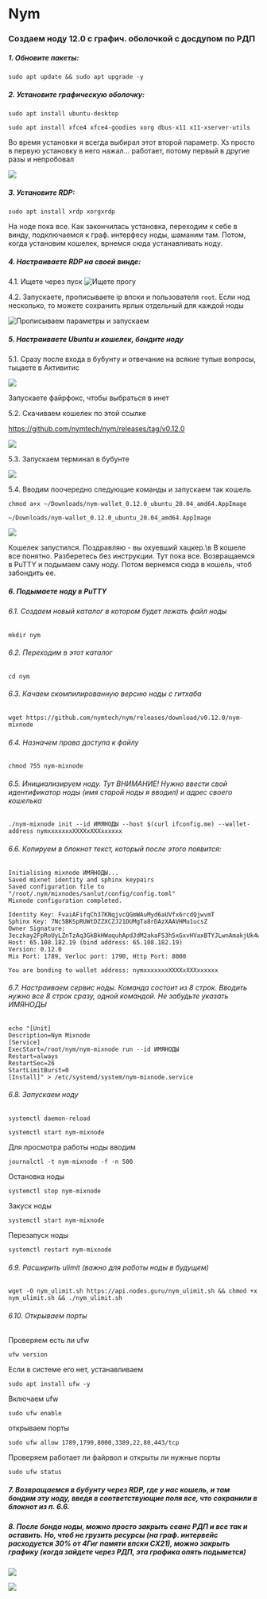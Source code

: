 # Nym
### Создаем ноду 12.0 с графич. оболочкой с досдупом по РДП

##### 1. Обновите пакеты:
```
sudo apt update && sudo apt upgrade -y
```
##### 2. Установите графическую оболочку:
```
sudo apt install ubuntu-desktop
```
```
sudo apt install xfce4 xfce4-goodies xorg dbus-x11 x11-xserver-utils
```
Во время установки я всегда выбирал этот второй параметр. Хз просто в первую установку в него нажал... работает, потому первый в другие разы и непробовал

![](https://github.com/Sanlut/Nym/blob/main/ubuntu1.png)

##### 3. Установите RDP:
```
sudo apt install xrdp xorgxrdp
```

На ноде пока все. Как закончилась установка, переходим к себе в винду, подключаемся к граф. интерфесу ноды, шаманим там. Потом, когда установим кошелек, врнемся сюда устанавливать ноду.

##### 4. Настраиваете RDP на своей винде:
4.1. Ищете через пуск
![Ищете прогу](https://github.com/Sanlut/Nym/blob/main/999.png)

4.2. Запускаете, прописываете ip впски и пользователя `root`. Если нод несколько, то можете сохранить ярлык отдельный для каждой ноды

![Прописываем параметры и запускаем](https://github.com/Sanlut/Nym/blob/main/rdp.png)

##### 5. Настраиваете Ubuntu и кошелек, бондите ноду

5.1. Сразу после входа в бубунту и отвечание на всякие тупые вопросы, тыцаете в Активитис

![](https://github.com/Sanlut/Nym/blob/main/firefox.png)

Запускаете файрфокс, чтобы выбраться в инет

5.2. Скачиваем кошелек по этой ссылке

https://github.com/nymtech/nym/releases/tag/v0.12.0

![](https://github.com/Sanlut/Nym/blob/main/wal.png)

5.3. Запускаем терминал в бубунте

![](https://github.com/Sanlut/Nym/blob/main/term1.png)

5.4. Вводим поочередно следующие команды и запускаем так кошель

```
chmod a+x ~/Downloads/nym-wallet_0.12.0_ubuntu_20.04_amd64.AppImage
```
```
~/Downloads/nym-wallet_0.12.0_ubuntu_20.04_amd64.AppImage
```

![](https://github.com/Sanlut/Nym/blob/main/term2.png)

Кошелек запустился. Поздравляю - вы охуевший хацкер.\в
В кошеле все понятно. Разберетесь без инструкции. Тут пока все. Возвращаемся в PuTTY и подымаем саму ноду. Потом вернемся сюда в кошель, чтоб забондить ее.

##### 6.	Подымаете ноду в PuTTY

###### 6.1.	Создаем новый каталог в котором будет лежать файл ноды
```
mkdir nym
```

###### 6.2.	Переходим в этот каталог

```
cd nym
```

###### 6.3.	Качаем скомпилированную версию ноды с гитхаба 

```
wget https://github.com/nymtech/nym/releases/download/v0.12.0/nym-mixnode
```

###### 6.4.	Назначем права доступа к файлу

```
chmod 755 nym-mixnode
```

###### 6.5.	Инициализируем ноду. Тут ВНИМАНИЕ! Нужно ввести свой идентификатор ноды (имя старой ноды я вводил) и адрес своего кошелька 

```
./nym-mixnode init --id ИМЯНОДЫ --host $(curl ifconfig.me) --wallet-address nymхххххххХХХХхХХХхххххх
```
###### 6.6. Копируем в блокнот текст, который после этого появится:

    Initialising mixnode ИМЯНОДЫ...
    Saved mixnet identity and sphinx keypairs
    Saved configuration file to "/root/.nym/mixnodes/sanlut/config/config.toml"
    Mixnode configuration completed.

    Identity Key: FvaiAFifqCh37KNqjvcQGmWAuMyd6aUVfx6rcdQjwvmT
    Sphinx Key: 7Nc5BKSpRUWtDZZXCZJ21DUMgTa8rDAzXAAVHMu1ucsZ
    Owner Signature: 3eczkay2FpRoUyLZnTzAq3GkBkHWaquhApdJdM2akaFS3h5xGxvHVaxBTYJLwnAmakjUk4wTv764FnuYp9EKzEr
    Host: 65.108.182.19 (bind address: 65.108.182.19)
    Version: 0.12.0
    Mix Port: 1789, Verloc port: 1790, Http Port: 8000

    You are bonding to wallet address: nymхххххххХХХХхХХХхххххх
    
###### 6.7. Настраиваем сервис ноды. Команда состоит из 8 строк. Вводить нужно все 8 строк сразу, одной командой. Не забудьте указать ИМЯНОДЫ

```
echo "[Unit]
Description=Nym Mixnode
[Service]
ExecStart=/root/nym/nym-mixnode run --id ИМЯНОДЫ
Restart=always
RestartSec=26
StartLimitBurst=0
[Install]" > /etc/systemd/system/nym-mixnode.service
```
###### 6.8. Запускаем ноду
```
systemctl daemon-reload
```
```
systemctl start nym-mixnode
```

Для просмотра работы ноды вводим

```
journalctl -t nym-mixnode -f -n 500
```
Остановка ноды 
```
systemctl stop nym-mixnode
```
Закуск ноды
```
systemctl start nym-mixnode
```
Перезапуск ноды
```
systemctl restart nym-mixnode
```
###### 6.9. Расширить ulimit (важно для работы ноды в будущем)

```
wget -O nym_ulimit.sh https://api.nodes.guru/nym_ulimit.sh && chmod +x nym_ulimit.sh && ./nym_ulimit.sh
```

###### 6.10. Открываем порты

Проверяем есть ли ufw 
```
ufw version 
```
Если в системе его нет, устанавливаем
```
sudo apt install ufw -y
```
Включаем ufw 
```
sudo ufw enable
```
открываем порты
```
sudo ufw allow 1789,1790,8000,3389,22,80,443/tcp
```
Проверяем работает ли файрвол и открыты ли нужные порты
```
sudo ufw status
```

##### 7. Возвращаемся в бубунту через RDP, где у нас кошель, и там бондим эту ноду, введя в соответствующие поля все, что сохранили в блокнот из п. 6.6.

##### 8. После бонда ноды, можно просто закрыть сеанс РДП и все так и оставить. Но, чтоб не грузить ресурсы (на граф. интервейс расходуется 30% от 4Гиг памяти впски СХ21), можно закрыть графику (когда зайдете через РДП, эта графика опять подымется) 

![](https://github.com/Sanlut/Nym/blob/main/ubuntu2.png)

![](https://github.com/Sanlut/Nym/blob/main/ubuntu3.png)
